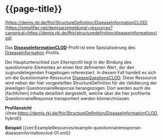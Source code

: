 # {{page-title}}
[https://demis.rki.de/fhir/StructureDefinition/DiseaseInformationCLOD](https://simplifier.net/demisarztmeldung/~resources?canonical=https://demis.rki.de/fhir/structuredefinition/diseaseinformationclod)

Das **[DiseaseInformationCLOD](https://simplifier.net/demisarztmeldung/~resources?canonical=https://demis.rki.de/fhir/structuredefinition/diseaseinformationcommon)**-Profil ist eine Spezialisierung des [DiseaseInformation](https://simplifier.net/demisarztmeldung/~resources?canonical=https://demis.rki.de/fhir/structuredefinition/diseaseinformation)-Profils.

Der Hauptunterschied zum Elternprofil liegt in der Bindung des questionnaire-Elementes an einen fest definierten Wert, der den zugrundeliegenden Fragebogen referenziert. In diesem Fall handelt es sich um die Questionnaire-Ressource [DiseaseQuestionsCLOD](https://simplifier.net/demisarztmeldung/~resources?canonical=https://demis.rki.de/fhir/questionnaire/diseasequestionsclod). Diese Ressource wird neben der hier vorgestellten StructureDefinition für die Validierung der jeweiligen QuestionnaireResponse herangezogen. Dort werden auch die (fachlichen) Inhalte detailliert dargestellt, welche über die hier profilierte QuestionnaireResponse transportiert werden können/müssen.

**Profilansicht**
{{tree:https://demis.rki.de/fhir/StructureDefinition/DiseaseInformationCLOD, hybrid}}

**Beispiel**
{{xml:ExampleResources/example-questionnaireresponse-diseaseinformationclod-01.xml}}
